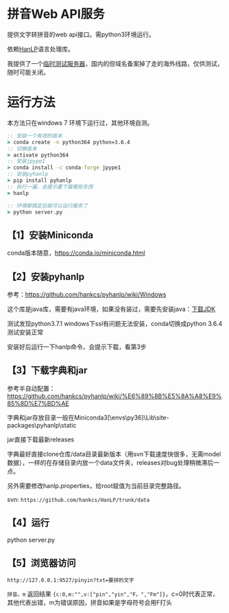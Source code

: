 # 拼音Web API服务

提供文字转拼音的web api接口。需python3环境运行。

依赖[HanLP](https://github.com/hankcs/HanLP)语言处理库。

我提供了一个[临时测试服务器](http://pinyin-test.haozgz.com/pinyin?txt=%E9%87%8D%E5%BA%86%E7%9D%80%E9%99%86OK%EF%BC%8C%E9%87%8D%E5%8A%9B%E7%9C%8B%E7%9D%80%E6%B2%A1%E6%9C%89%E5%BC%82%E5%B8%B8)，国内的但域名备案掉了走的海外线路，仅供测试，随时可能关闭。





# 运行方法

本方法只在windows 7 环境下运行过，其他环境自测。

``` bat
:: 安装一个有效的版本
> conda create -n python364 python=3.6.4
:: 切换版本
> activate python364
:: 安装jpype1
> conda install -c conda-forge jpype1
:: 安装pyhanlp
> pip install pyhanlp
:: 执行一遍，会提示要下载哪些东西
> hanlp

:: 环境都搞定后就可以运行服务了
> python server.py
```



## 【1】安装Miniconda
conda版本随意，https://conda.io/miniconda.html


## 【2】安装pyhanlp
参考：https://github.com/hankcs/pyhanlp/wiki/Windows

这个库是java库，需要有java环境，如果没有装过，需要先安装java：[下载JDK](https://www.oracle.com/technetwork/java/javase/downloads/jdk8-downloads-2133151.html)

测试发现python3.7.1 windows下ssl有问题无法安装，conda切换成python 3.6.4测试安装正常

安装好后运行一下hanlp命令，会提示下载，看第3步


## 【3】下载字典和jar
参考半自动配置： https://github.com/hankcs/pyhanlp/wiki/%E6%89%8B%E5%8A%A8%E9%85%8D%E7%BD%AE

字典和jar存放目录一般在Miniconda3[\envs\py36]\Lib\site-packages\pyhanlp\static

jar直接下载最新releases

字典最好直接clone仓库/data目录最新版本（用svn下载速度快很多，无需model数据），一样的在存储目录内放一个data文件夹，releases对bug处理稍微滞后一点。

另外需要修改hanlp.properties，给root赋值为当前目录完整路径。

svn: `https://github.com/hankcs/HanLP/trunk/data`


## 【4】运行
python server.py

## 【5】浏览器访问
`http://127.0.0.1:9527/pinyin?txt=要拼的文字`

`拼音。m` 返回结果 `{c:0,m:"",v:["pin","yin","F。","Fm"]}`，c=0时代表正常，其他代表出错，m为错误原因，拼音如果是字母符号会用F打头

